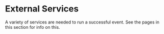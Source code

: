 # External Services

A variety of services are needed to run a successful event. See the pages in this section for info on this.
